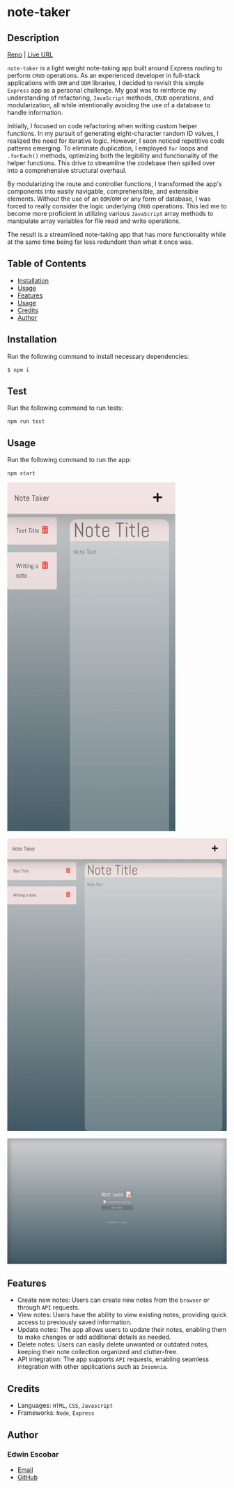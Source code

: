 
# note-taker

## Description
[Repo](https://github.com/escowin/note-taker) |
 [Live URL](https://note-taker-wbu7.onrender.com/)

`note-taker` is a light weight note-taking app built around Express routing to perform `CRUD` operations.  As an experienced developer in full-stack applications with `ORM` and `ODM` libraries, I decided to revisit this simple `Express` app as a personal challenge. My goal was to reinforce my understanding of refactoring, `JavaScript` methods, `CRUD` operations, and modularization, all while intentionally avoiding the use of a database to handle information.

Initially, I focused on code refactoring when writing custom helper functions. In my pursuit of generating eight-character random ID values, I realized the need for iterative logic. However, I soon noticed repetitive code patterns emerging. To eliminate duplication, I employed `for` loops and `.forEach()` methods, optimizing both the legibility and functionality of the helper functions. This drive to streamline the codebase then spilled over into a comprehensive structural overhaul.

By modularizing the route and controller functions, I transformed the app's components into easily navigable, comprehensible, and extensible elements. Without the use of an `ODM`/`ORM` or any form of database, I was forced to really consider the logic underlying `CRUD` operations. This led me to become more proficient in utilizing various `JavaScript` array methods to manipulate array variables for file read and write operations.

The result is a streamlined note-taking app that has more functionality while at the same time being far less redundant than what it once was.

## Table of Contents
- [Installation](#installation)
- [Usage](#usage)
- [Features](#features)
- [Usage](#usage)
- [Credits](#credits)
- [Author](#author)

## Installation
Run the following command to install necessary dependencies:
```
$ npm i
```

## Test
Run the following command to run tests:
```
npm run test
```

## Usage
Run the following command to run the app:
```
npm start
```

![mobile](./assets/images/small/note-taker.jpg)

![tablet](./assets/images/medium/note-taker.jpg)

![desktop](./assets/images/large/note-taker.jpg)

## Features
- Create new notes: Users can create new notes from the `browser` or through `API` requests.
- View notes: Users have the ability to view existing notes, providing quick access to previously saved information.
- Update notes: The app allows users to update their notes, enabling them to make changes or add additional details as needed.
- Delete notes: Users can easily delete unwanted or outdated notes, keeping their note collection organized and clutter-free.
- API integration: The app supports `API` requests, enabling seamless integration with other applications such as `Insomnia`.

## Credits
- Languages: `HTML`, `CSS`, `Javascript`
- Frameworks: `Node`, `Express`

## Author
### Edwin Escobar
- [Email](mailto:edwin@escowinart.com)
- [GitHub](https://github.com/escowin)
